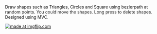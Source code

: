 Draw shapes such as Triangles, Circles and Square using bezierpath at random points. You could move the shapes. Long press to delete shapes. Designed using MVC.

<a href="https://imgflip.com/gif/2a5dob"><img src="https://i.imgflip.com/2a5dob.gif" title="made at imgflip.com"/></a>

